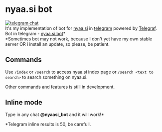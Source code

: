 # nyaa.si bot

[![telegram chat](https://img.shields.io/badge/telegram-chat-blue.svg)](https://t.me/nyaasi_chat)  
It's my implementation of bot for [nyaa.si](https://nyaa.si) in [telegram](https://telegram.org) powered by [Telegraf](https://github.com/telegraf/telegraf).  
Bot in telegram - [nyaa.si bot](https://t.me/nyaasi_bot)*  
*Sometimes bot may not work, because I don't yet have my own stable server OR i install an update, so please, be patient.

## Commands

Use `/index` or `/search` to access nyaa.si index page or `/search <text to search>` to search something on nyaa.si.  

Other commands and features is still in development.

## Inline mode

Type in any chat **@nyaasi_bot** and it will work!*

*Telegram inline results is 50, be carefull.
